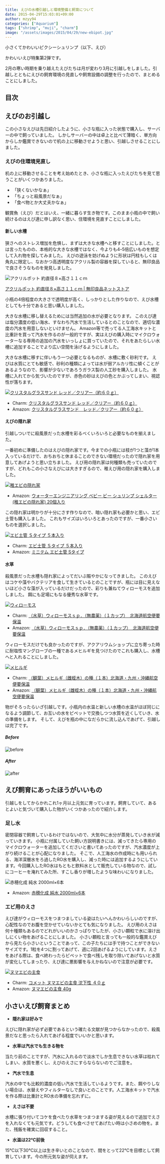 ```yaml
---
title: えびの水槽引越しと環境整備と飼育について
date: 2015-04-29T15:03:01+09:00
author: mzyy94
categories: ["Aquarium"]
tags: ["shrimp", "muji", "charm"]
image: "/assets/images/2015/04/29/new-ebipot.jpg"
---
```


小さくてかわいいピクシーシュリンプ（以下、えび）

かわいいえび特集第2弾です。

2月の寒い時期を乗り越えたえびたちは月が変わり3月に引越しをしました。引越しとともにえびの飼育環境の見直しや飼育設備の調整を行ったので、まとめることにしました。

<!-- more -->
## 目次


## えびのお引越し

この小さなえびは先日紹介したように、小さな瓶に入った状態で購入し、サーバーの中で飼っていました。
しかしサーバーの中は卓上と比べて薄暗く、単方向からしか鑑賞できないので机の上に移動させようと思い、引越しさせることにしました。

### えびの住環境見直し

机の上に移動させることを考え始めたとき、小さな瓶に入ったえびたちを見て思うことがいくつかありました。

- 「狭くないかなぁ」
- 「ちょっと殺風景だなぁ」
- 「食べ物とか大丈夫かなぁ」

観賞魚（えび）だとはいえ、一緒に暮らす生き物です。このまま小瓶の中で飼い続けるのはえび達に申し訳なく思い、住環境を見直すことにしました。

#### 新しい水槽

狭さへのストレス増加を危惧し、まずは大きな水槽へと移すことにしました。とは言ったものの、本格的な大きな水槽ではなく、今よりも4ｰ5倍広いものを想定して入れ物を探してみました。
えびの遊泳を妨げぬように形状は円柱もしくは角丸に限定し、なおかつ高透明度なアクリル製の容器を探していると、無印良品で良さそうなものを発見しました。

![アクリルポット 約直径８×高さ１１ｃｍ](http://img.muji.net/img/item/4934761479781_400.jpg)

[アクリルポット 約直径８×高さ１１ｃｍ \| 無印良品ネットストア](http://www.muji.net/store/cmdty/detail/4934761479781)

小瓶の4倍程度の大きさで透明度が高く、しっかりとした作りなので、えび水槽としても十分であると思い購入しました。

大きな水槽に移し替えるためには当然追加の水が必要となります。
このえび達は塩分濃度の低い海水、すなわち汽水で生活しているとのことなので、適切な濃度の汽水を用意しないといけません。
Amazon等で売ってる人工海水キットと比重計を買って汽水を作るのが一般的ですが、実はえびの購入時にマイクロウォーターなる専用の追加の汽水をいっしょに買っていたので、それをあたらしい水槽に追加することでより広い空間を泳げるようにしました。

大きな水槽に移すに伴いもう一つ必要となるものが、水槽に敷く砂利です。
えびは水質にとても敏感で、砂利の種類によっては水が弱アルカリ性に傾くことがあるようなので、影響が少ないであろうガラス製の人工砂を購入しました。
水槽に入れてから気づいたのですが、赤色の砂はえびの色とかぶってしまい、視認性が落ちます。

[![クリスタルグラスサンド レッド／クリアー（約６０ｇ）](http://www.shopping-charm.jp/pic/179/179123-1.jpg)](http://click.linksynergy.com/link?id=fUSw4lglgFk&offerid=329184.179123&type=2&murl=http%3A%2F%2Fwww.shopping-charm.jp%2FItemDetail.aspx%3FitemId%3D179123)

- Charm: [クリスタルグラスサンド レッド／クリアー（約６０ｇ）](http://click.linksynergy.com/link?id=fUSw4lglgFk&offerid=329184.179123&type=2&murl=http%3A%2F%2Fwww.shopping-charm.jp%2FItemDetail.aspx%3FitemId%3D179123)
- Amazon: [クリスタルグラスサンド　レッド／クリアー（約６０ｇ）](http://www.amazon.co.jp/gp/product/B00U5OXGEI/ref=as_li_ss_tl?ie=UTF8&camp=247&creative=7399&creativeASIN=B00U5OXGEI&linkCode=as2&tag=mzyy-22)


#### えびの隠れ家

引越しついでに殺風景だった水槽を彩るべくいろいろと必要なものを揃えました。

一番初めに準備したのはえびの隠れ家です。今までの小瓶には枝が1つと藻が1本入っているだけで、おちおちと休まることのできない環境だったので隠れ家を用意してあげようと思い立ちました。
えび用の隠れ家は何種類も売っていたのですが、どれもこの小さなえびには大きすぎるので、稚えび用の隠れ家を購入しました。

[![稚エビの隠れ家](http://ws-fe.amazon-adsystem.com/widgets/q?_encoding=UTF8&ASIN=B00R493S22&Format=_SL500_&ID=AsinImage&MarketPlace=JP&ServiceVersion=20070822&WS=1&tag=mzyy-22)](http://www.amazon.co.jp/gp/product/B00R493S22/ref=as_li_ss_il?ie=UTF8&camp=247&creative=7399&creativeASIN=B00R493S22&linkCode=as2&tag=mzyy-22)

- Amazon: [ウォーターエンジニアリング ベビー ビー シュリンプ シェルター (稚エビの隠れ家) 20個入り](http://www.amazon.co.jp/gp/product/B00R493S22/ref=as_li_ss_tl?ie=UTF8&camp=247&creative=7399&creativeASIN=B00R493S22&linkCode=as2&tag=mzyy-22)

この隠れ家は明かりが十分にさす作りなので、暗い隠れ家も必要かと思い、エビ土管も購入しました。
これもサイズはいろいろとあったのですが、一番小さいものを選択しました。

[![エビ土管 Ｓタイプ ５本入り](http://www.shopping-charm.jp/pic/873/87347-1.jpg)](http://click.linksynergy.com/link?id=fUSw4lglgFk&offerid=329184.87347&type=2&murl=http%3A%2F%2Fwww.shopping-charm.jp%2FItemDetail.aspx%3FitemId%3D87347)

- Charm: [エビ土管 Ｓタイプ ５本入り](http://click.linksynergy.com/link?id=fUSw4lglgFk&offerid=329184.87347&type=2&murl=http%3A%2F%2Fwww.shopping-charm.jp%2FItemDetail.aspx%3FitemId%3D87347)
- Amazon: [ミニテム エビ土管 Sタイプ](http://www.amazon.co.jp/gp/product/B00GTIL2PO/ref=as_li_ss_tl?ie=UTF8&camp=247&creative=7399&creativeASIN=B00GTIL2PO&linkCode=as2&tag=mzyy-22)


#### 水草

殺風景だった水槽も隠れ家によってだいぶ賑やかになってきました。
このえびはコケや藻やバクテリアを食して生きているとのことですが、瓶には目に見えないほど小さな藻が入っているだけだったので、彩りも兼ねてウィローモスを追加しました。
餌にも足場にもなる優秀な水草です。

[![ウィローモス](http://www.shopping-charm.jp/pic/472/472562-1.jpg)](http://click.linksynergy.com/link?id=fUSw4lglgFk&offerid=329184.472562&type=2&murl=http%3A%2F%2Fwww.shopping-charm.jp%2FItemDetail.aspx%3FitemId%3D472562)

- Charm: [（水草）ウィローモスｓｐ．（無農薬）（１カップ）　北海道航空便要保温](http://click.linksynergy.com/link?id=fUSw4lglgFk&offerid=329184.472562&type=2&murl=http%3A%2F%2Fwww.shopping-charm.jp%2FItemDetail.aspx%3FitemId%3D472562)
- Amazon: [（水草）ウィローモスｓｐ．（無農薬）（１カップ）　北海道航空便要保温](http://www.amazon.co.jp/gp/product/B00UF49ZRK/ref=as_li_ss_tl?ie=UTF8&camp=247&creative=7399&creativeASIN=B00UF49ZRK&linkCode=as2&tag=mzyy-22)


ウィローモスだけでも良かったのですが、アクアリウムショップに立ち寄った時に耐塩性マングローブの一種であるメヒルギを見つけたのでこれも購入し、水槽へと入れることにしました。


[![メヒルギ](http://www.shopping-charm.jp/pic/471/47168-1.jpg)](http://click.linksynergy.com/link?id=fUSw4lglgFk&offerid=329184.47168&type=2&murl=http%3A%2F%2Fwww.shopping-charm.jp%2FItemDetail.aspx%3FitemId%3D47168)

- Charm: [（観葉）メヒルギ（雌蛭木）の種（１本）北海道・九州・沖縄航空便要保温](http://click.linksynergy.com/link?id=fUSw4lglgFk&offerid=329184.47168&type=2&murl=http%3A%2F%2Fwww.shopping-charm.jp%2FItemDetail.aspx%3FitemId%3D47168)
- Amazon: [（観葉）メヒルギ（雌蛭木）の種（１本）北海道・九州・沖縄航空便要保温](http://www.amazon.co.jp/gp/product/B00UF44M5U/ref=as_li_ss_tl?ie=UTF8&camp=247&creative=7399&creativeASIN=B00UF44M5U&linkCode=as2&tag=mzyy-22)



物がそろったらいざ引越しです。小瓶内の水温と新しい水槽の水温がほぼ同じになるよう調節して、お互いの水をピペットで交換しつつ水質を近くしていき、水の準備をします。
そして、えびを瓶の中になだらかに流し込んであげて、引越しは完了です。


##### Before
![before](/assets/images/2015/04/29/before-shrimpbottle.jpg)

##### After
![after](/assets/images/2015/04/29/after-ebipot.jpg)

## えび飼育にあったほうがいいもの

引越しをしてからかれこれ1ヶ月以上元気に育っています。飼育していて、あるとよいと気づいて購入した物がいくつかあったので紹介します。

### 足し水

密閉容器で飼育しているわけではないので、大気中に水分が蒸発していき水が減っていきます。
小瓶に付属していた飼い方説明書きには、減ってきたら専用のマイクロウォーターを追加してくださいと書いてあったのですが、汽水濃度が上がり続けることが心配になりました。
そこで、人工海水の作成時にも用いられる、海洋深層水をろ過したRO水を購入し、減った時には追加するようにしています。今回購入したRO水はもともと飲料水として販売している物なので、試しにコーヒーを淹れてみた所、すこし香りが増したような味わいになりました。

![赤穂化成 純水 2000ml×6本](http://ws-fe.amazon-adsystem.com/widgets/q?_encoding=UTF8&ASIN=B004ABND0Y&Format=_SL500_&ID=AsinImage&MarketPlace=JP&ServiceVersion=20070822&WS=1&tag=mzyy-22)

- Amazon: [赤穂化成 純水 2000ml×6本](http://www.amazon.co.jp/gp/product/B004ABND0Y/ref=as_li_ss_tl?ie=UTF8&camp=247&creative=7399&creativeASIN=B004ABND0Y&linkCode=as2&tag=mzyy-22)


### エビ用のえさ

えび達がウィローモスをつまつましている姿はたいへんかわいらしいのですが、心配性なのでお腹を空かせていないかとても気になりました。
えび用のえさは何十種類もあるのでどれがいいのかさっぱりでしたが、小さい顆粒で水に溶け出しにくい物をあげることにしました。
小さい顆粒と言っても一般的な鑑賞えびから見たら小さいということであって、この子たちには手で持つことができないサイズです。1粒を4つに割ってあげて、週に2回あげるようにしています。えさをあげる際は、食べ終わったらピペットで食べ残しを取り除いてあげないと水質が変化してしまったり、えび達に悪影響を与えかねないので注意が必要です。

[![ヌマエビの主食](http://www.shopping-charm.jp/pic/657/65799-2.jpg)](http://click.linksynergy.com/link?id=fUSw4lglgFk&offerid=329184.65799&type=2&murl=http%3A%2F%2Fwww.shopping-charm.jp%2FItemDetail.aspx%3FitemId%3D65799)

- Charm: [コメット ヌマエビの主食 沈下性 ４０ｇ](http://click.linksynergy.com/link?id=fUSw4lglgFk&offerid=329184.65799&type=2&murl=http%3A%2F%2Fwww.shopping-charm.jp%2FItemDetail.aspx%3FitemId%3D65799)
- Amazon: [ヌマエビの主食 40g](http://www.amazon.co.jp/gp/product/B0051RIXU6/ref=as_li_ss_tl?ie=UTF8&camp=247&creative=7399&creativeASIN=B0051RIXU6&linkCode=as2&tag=mzyy-22)





## 小さいえび飼育まとめ

- **隠れ家は好みで**

えびに隠れ家が必ず必要であるという確たる文献が見つからなかったので、殺風景だなと思ったら入れてあげる程度でいいかと思います。

- **水草は汽水でも生きる物を**

当たり前のことですが、汽水に入れるので淡水でしか生息できない水草は枯れてしまい、水質を悪くし、えびのえさにすらならないのでご注意を。

- **汽水で生息**

汽水の中でも比較的濃度の低い汽水で生活しているようです。また、餌やりしない場合は、水替えやフィルターなしで良いとのことです。人工海水キットで汽水を作る際は比重計とRO水の準備を忘れずに。

- **えさは不要**

水槽に張り付いてコケを食べたり水草をつまつまする姿が見えるので追加でえさを入れなくても元気です。どうしても食べさせてあげたい時は小さめの物を。また、残飯を確実に回収すること。

- **水温は22℃前後**

15℃以下30℃以上は生き辛いとのことなので、間をとって22℃を目標として飼育しています。今の所元気な姿が伺えます。
